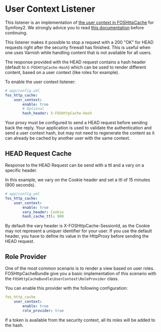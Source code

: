 # User Context Listener

This listener is an implementation of [the user context in FOSHttpCache](https://github.com/FriendsOfSymfony/FOSHttpCache/blob/master/doc/user-context.md)
for Symfony2. We strongly advice you to read [this documentation](https://github.com/FriendsOfSymfony/FOSHttpCache/blob/master/doc/user-context.md)
before continuing.

This listener makes it possible to stop a request with a 200 "OK" for HEAD
requests right after the security firewall has finished. This is useful when
one uses Varnish while handling content that is not available for all users.

The response provided with the HEAD request contains a hash header (default to
`X-FOSHttpCache-Hash`) which can be used to render different content, based on
a user context (like roles for example).

To enable the user context listener:

``` yaml
# app/config.yml
fos_http_cache:
    user_context:
        enable: true
        # Optional
        hash_header: X-FOSHttpCache-Hash
```

Your proxy must be configured to send a HEAD request before sending back the reply.
Your application is used to validate the authentication and send a user context hash,
but may not need to regenerate the content as it can already be cached by another user
with the same context.

## HEAD Request Cache

Response to the HEAD Request can be send with a ttl and a vary on a specific header.

In this example, we vary on the Cookie header and set a ttl of 15 minutes (900 seconds).

``` yaml
# app/config.yml
fos_http_cache:
    user_context:
        enable: true
        vary_header: Cookie
        hash_cache_ttl: 900
```

By default the vary header is X-FOSHttpCache-SessionId, as the Cookie may not represent
a uniquer identifier for your user. If you use the default header, you have to define its
value in the HttpProxy before sending the HEAD request.

## Role Provider

One of the most common scenario is to render a view based on user roles.
FOSHttpCacheBundle give you a basic implementation of this scenario
with the `FOSHttpCacheBundle\UserContext\RoleProvider` class.

You can enable this provider with the following configuration:

``` yaml
fos_http_cache
    user_context:
        enable: true
        role_provider: true
```

If a token is available from the security context, all its roles will be added to the hash.
